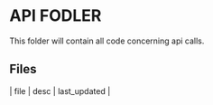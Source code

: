 # API FODLER

This folder will contain all code concerning api calls.

## Files 

| file | desc | last_updated |